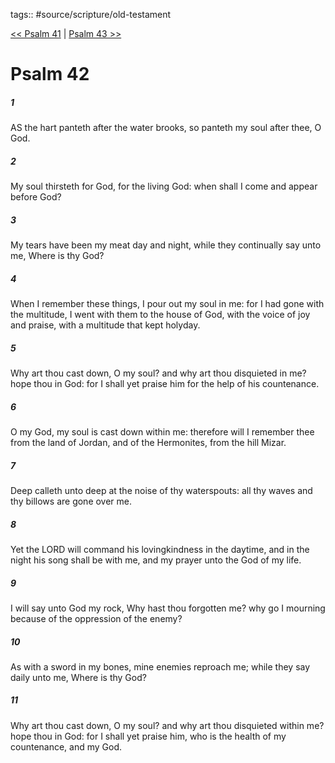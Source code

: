 tags:: #source/scripture/old-testament

[<< Psalm 41](old-testament/19_Psalms/Psalm_41.md) | [Psalm 43 >>](old-testament/19_Psalms/Psalm_43.md)

# Psalm 42

##### 1

AS the hart panteth after the water brooks, so panteth my soul after thee, O God.

##### 2

My soul thirsteth for God, for the living God: when shall I come and appear before God?

##### 3

My tears have been my meat day and night, while they continually say unto me, Where is thy God?

##### 4

When I remember these things, I pour out my soul in me: for I had gone with the multitude, I went with them to the house of God, with the voice of joy and praise, with a multitude that kept holyday.

##### 5

Why art thou cast down, O my soul? and why art thou disquieted in me? hope thou in God: for I shall yet praise him for the help of his countenance.

##### 6

O my God, my soul is cast down within me: therefore will I remember thee from the land of Jordan, and of the Hermonites, from the hill Mizar.

##### 7

Deep calleth unto deep at the noise of thy waterspouts: all thy waves and thy billows are gone over me.

##### 8

Yet the LORD will command his lovingkindness in the daytime, and in the night his song shall be with me, and my prayer unto the God of my life.

##### 9

I will say unto God my rock, Why hast thou forgotten me? why go I mourning because of the oppression of the enemy?

##### 10

As with a sword in my bones, mine enemies reproach me; while they say daily unto me, Where is thy God?

##### 11

Why art thou cast down, O my soul? and why art thou disquieted within me? hope thou in God: for I shall yet praise him, who is the health of my countenance, and my God.
